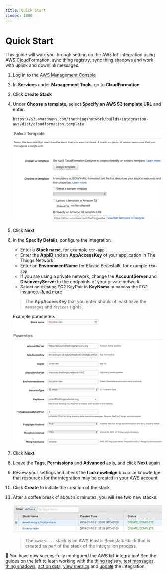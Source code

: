 ```yaml
---
title: Quick Start
zindex: 1000
---
```


# Quick Start

This guide will walk you through setting up the AWS IoT integration using AWS CloudFormation, sync thing registry, sync thing shadows and work with uplink and downlink messages.

1. Log in to the [AWS Management Console](http://console.aws.amazon.com)
2. In **Services** under **Management Tools**, go to **CloudFormation**
3. Click **Create Stack**
4. Under **Choose a template**, select **Specify an AWS S3 template URL** and enter:

   ```
   https://s3.amazonaws.com/thethingsnetwork/builds/integration-aws/dist/cloudformation.template
   ```

   ![Select Template](select-template.png)

5. Click **Next**
6. In the **Specify Details**, configure the integration:

   * Enter a **Stack name**, for example `ttn-app`
   * Enter the **AppID** and an **AppAccessKey** of your application in The Things Network
   * Enter an **EnvironmentName** for Elastic Beanstalk, for example `ttn-app`
   * If you are using a private network, change the **AccountServer** and **DiscoveryServer** to the endpoints of your private network
   * Select an existing EC2 KeyPair in **KeyName** to access the EC2 instance. [Read more](https://docs.aws.amazon.com/AWSEC2/latest/UserGuide/ec2-key-pairs.html)

   > The **AppAccessKey** that you enter should at least have the `messages` and `devices` rights.

   Example parameters:
   ![Parameters](parameters.png)

7. Click **Next**
8. Leave the **Tags**, **Permissions** and **Advanced** as is, and click **Next** again
9. Review your settings and check the **I acknowledge** box to acknowledge that resources for the integration may be created in your AWS account
10. Click **Create** to initiate the creation of the stack
11. After a coffee break of about six minutes, you will see two new stacks:

    ![Stacks](stacks.png)

    > The `awseb-...` stack is an AWS Elastic Beanstalk stack that is created as part of the stack of the integration process.

🎉 You have now successfully configured the AWS IoT integration! See the guides on the left to learn working with the [thing registry](thing-registry), [test messages](test-messages), [thing shadows](thing-shadows), [act on data](act-on-data), [view metrics](view-metrics) and [update](update) the integration.
